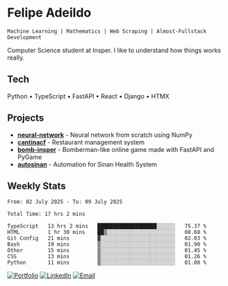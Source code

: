 # Felipe Adeildo

```
Machine Learning | Mathematics | Web Scraping | Almost-Fullstack Development
```

Computer Science student at Insper. I like to understand how things works really.

## Tech
Python • TypeScript • FastAPI • React • Django • HTMX

## Projects
- **[neural-network](https://github.com/felipeadeildo/neural-network)** - Neural network from scratch using NumPy
- **[cantinacf](https://github.com/felipeadeildo/cantinacf)** - Restaurant management system
- **[bomb-insper](https://github.com/insper-dev/bomb)** - Bomberman-like online game made with FastAPI and PyGame 
- **[autosinan](https://github.com/felipeadeildo/autosinan)** - Automation for Sinan Health System

## Weekly Stats
<!--START_SECTION:waka-->

```ansi
From: 02 July 2025 - To: 09 July 2025

Total Time: 17 hrs 2 mins

TypeScript   13 hrs 2 mins   ███████████████████░░░░░░   75.37 %
HTML         1 hr 30 mins    ██▒░░░░░░░░░░░░░░░░░░░░░░   08.68 %
Git Config   21 mins         ▓░░░░░░░░░░░░░░░░░░░░░░░░   02.03 %
Bash         19 mins         ▒░░░░░░░░░░░░░░░░░░░░░░░░   01.90 %
Other        15 mins         ▒░░░░░░░░░░░░░░░░░░░░░░░░   01.45 %
CSS          13 mins         ▒░░░░░░░░░░░░░░░░░░░░░░░░   01.26 %
Python       11 mins         ▒░░░░░░░░░░░░░░░░░░░░░░░░   01.08 %
```

<!--END_SECTION:waka-->

[![Portfolio](https://img.shields.io/badge/felipeadeildo.com-FF6B6B?style=flat-square&logo=firefox&logoColor=white)](https://felipeadeildo.com)
[![LinkedIn](https://img.shields.io/badge/LinkedIn-0077B5?style=flat-square&logo=linkedin&logoColor=white)](https://linkedin.com/in/felipeadeildo)
[![Email](https://img.shields.io/badge/Email-D14836?style=flat-square&logo=gmail&logoColor=white)](mailto:contato@felipeadeildo.com)
